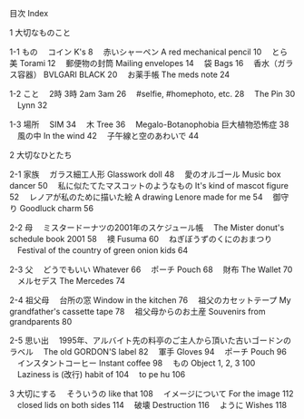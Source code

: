 
目次 Index

1   大切なものこと

1-1     もの
　コイン 	K's 	8
　赤いシャーペン 	A red mechanical pencil 	10
　とら美 	Torami 	12
　郵便物の封筒 	Mailing envelopes 	14
　袋 	Bags 	16
　香水（ガラス容器） 	BVLGARI BLACK 	20
　お薬手帳 	The meds note 	24

1-2	    こと
　2時 3時 	2am 3am 	26
　#selfie, #homephoto, etc. 	28
　The Pin 	30
　Lynn	32

1-3 	場所
　SIM 	34
　木 	Tree 	36
　Megalo-Botanophobia 	巨大植物恐怖症	38
　風の中 	In the wind 	42
　子午線と空のあわいで	44


2   大切なひとたち

2-1 	家族
　ガラス細工人形 	Glasswork doll 	48
　愛のオルゴール 	Music box dancer 	50
　私に似たてたマスコットのようなもの 	It's kind of mascot figure 	52
　レノアが私のために描いた絵 	A drawing Lenore made for me 	54
　御守り 	Goodluck charm 	56

2-2 	母
　ミスタードーナツの2001年のスケジュール帳
　The Mister donut's schedule book 2001 	58
　襖	Fusuma	60
　ねぎぼうずのくにのおまつり
　Festival of the country of green onion kids 	64

2-3     父
　どうでもいい	Whatever 	66
　ポーチ	Pouch	68
　財布 	The Wallet 	70
　メルセデス	The Mercedes	74

2-4 	祖父母
　台所の窓 Window in the kitchen 76
　祖父のカセットテープ My grandfather's cassette tape 78
　祖父母からのお土産 Souvenirs from grandparents 80

2-5     思い出
　1995年、アルバイト先の料亭のご主人から頂いた古いゴードンのラベル
　The old GORDON'S label	82
　軍手	Gloves	94
　ポーチ	Pouch	96
　インスタントコーヒー	Instant coffee	98
　もの	Object 1, 2, 3	100
　Laziness is (改行) habit of	104
　to pe hu	106


3	大切にする
　そういうの	like that	108
　イメージについて	For the image	112
　closed lids on both sides	114
　破壊	Destruction	116
　ように	Wishes	118
